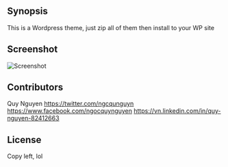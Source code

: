 ## Synopsis

This is a Wordpress theme, just zip all of them then install to your WP site

## Screenshot

<img src='https://raw.githubusercontent.com/nnquy/wp-themes-ysofa/master/screenshot.png' title='Screenshot' width='' alt='Screenshot' />

## Contributors

Quy Nguyen
https://twitter.com/ngcqunguyn
https://www.facebook.com/ngocquynguyen
https://vn.linkedin.com/in/quy-nguyen-82412663

## License

Copy left, lol

